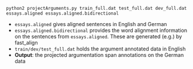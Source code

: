 ```python2 projectArguments.py train_full.dat test_full.dat dev_full.dat essays.aligned essays.aligned.bidirectional```

   * ``essays.aligned`` gives aligned sentences in English and German
   * ``essays.aligned.bidirectional`` provides the word alignment information on the sentences from ``essays.aligned``. These are generated (e.g.) by fast_align
   * ``train/dev/test_full.dat`` holds the argument annotated data in English
   * **Output**: the projected argumentation span annotations on the German data
